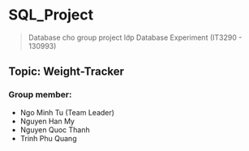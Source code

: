 # **SQL_Project**
> Database cho group project lớp Database Experiment (IT3290 - 130993)
## Topic: Weight-Tracker
### Group member:
- Ngo Minh Tu (Team Leader)
- Nguyen Han My
- Nguyen Quoc Thanh
- Trinh Phu Quang
